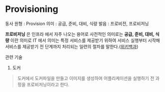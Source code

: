 # Provisioning

동사 원형 : Provision
의미  : 공급, 준비, 대비, 식량
발음 : 프로비전, 프로비저닝

**프로비저닝** 은 인프라 에서 자주 나오는 용어로 사전적인 의미로는 **공급, 준비, 대비, 식량** 이란 의미로 IT 에서 의미는 특정 서비스를 제공받기 위하여 서비스 실행부터 시작해 서비스를 제공받기 전 단계까지 처리되는 일련의 절차를 말한다.([위키백과](https://ko.wikipedia.org/wiki/%ED%94%84%EB%A1%9C%EB%B9%84%EC%A0%80%EB%8B%9D))

관련 기술
1. 도커
> 도커에서 도커파일을 만들고 이미지를 생성하여 어플리케이션을 실행하기 전 과정을 프로비저닝이라고 한다. 
